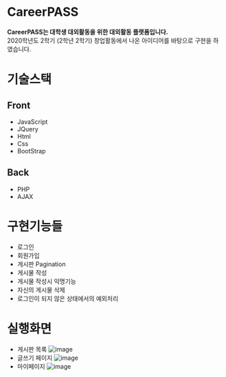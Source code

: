 # CareerPASS
**CareerPASS는 대학생 대외활동을 위한 대외활동 플랫폼입니다.**  
2020학년도 2학기 (2학년 2학기) 창업활동에서 나온 아이디어를 바탕으로 구현을 하였습니다.

# 기술스택
## Front
- JavaScript
- JQuery
- Html
- Css
- BootStrap

## Back
- PHP
- AJAX

# 구현기능들
- 로그인
- 회원가입
- 게시판 Pagination
- 게시물 작성
- 게시물 작성시 익명기능
- 자신의 게시물 삭제
- 로그인이 되지 않은 상태에서의 예외처리

# 실행화면
- 게시판 목록
![image](https://user-images.githubusercontent.com/51700274/124383286-a902b000-dd06-11eb-8a12-0b5ed502111d.png)  
- 글쓰기 페이지
![image](https://user-images.githubusercontent.com/51700274/124383297-b881f900-dd06-11eb-9997-e07880caf914.png)  
- 마이페이지
![image](https://user-images.githubusercontent.com/51700274/124383306-c5065180-dd06-11eb-8dea-5da6042d0c51.png)  
